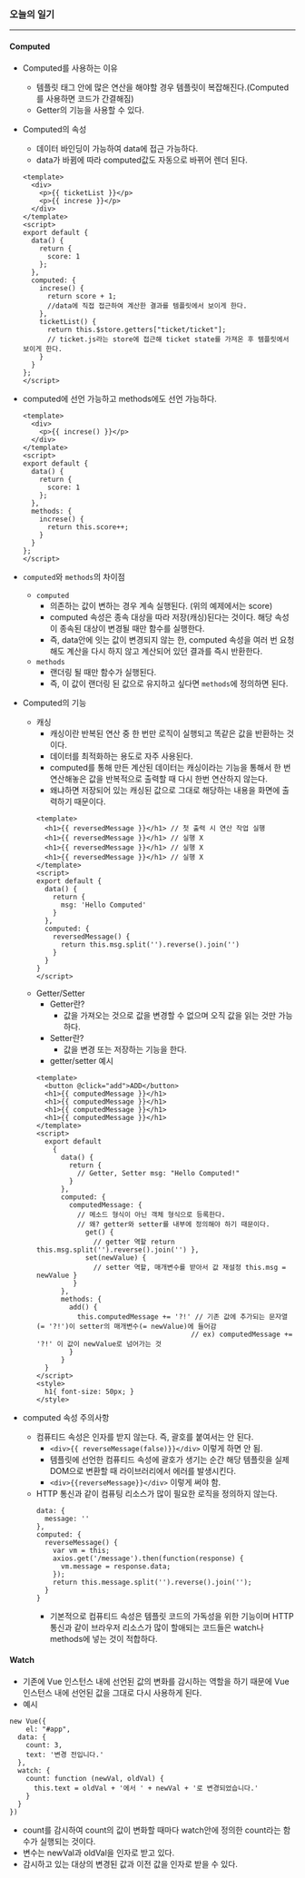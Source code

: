 ### 오늘의 일기
---
#### Computed
+ Computed를 사용하는 이유
  + 템플릿 태그 안에 많은 연산을 해야할 경우 템플릿이 복잡해진다.(Computed를 사용하면 코드가 간결해짐)
  + Getter의 기능을 사용할 수 있다.
+ Computed의 속성
  + 데이터 바인딩이 가능하여 data에 접근 가능하다.
  + data가 바뀜에 따라 computed값도 자동으로 바뀌어 렌더 된다.
  ```node
  <template>
    <div>
      <p>{{ ticketList }}</p>
      <p>{{ increse }}</p>
    </div>
  </template>
  <script>
  export default {
    data() {
      return {
        score: 1
      };
    },
    computed: {
      increse() {
        return score + 1;
        //data에 직접 접근하여 계산한 결과를 템플릿에서 보이게 한다.
      },
      ticketList() {
        return this.$store.getters["ticket/ticket"];
        // ticket.js라는 store에 접근해 ticket state를 가져온 후 템플릿에서 보이게 한다.
      }
    }
  };
  </script>
  ```
+ computed에 선언 가능하고 methods에도 선언 가능하다.
  ```node
  <template>
    <div>
      <p>{{ increse() }}</p>
    </div>
  </template>
  <script>
  export default {
    data() {
      return {
        score: 1
      };
    },
    methods: {
      increse() {
        return this.score++;
      }
    }
  };
  </script>
  ```
+ `computed`와 `methods`의 차이점
  + `computed`
    + 의존하는 값이 변하는 경우 계속 실행된다. (위의 예제에서는 score)
    + computed 속성은 종속 대상을 따라 저장(캐싱)된다는 것이다. 해당 속성이 종속된 대상이 변경될 때만 함수를 실행한다.
    + 즉, data안에 잇는 값이 변경되지 않는 한, computed 속성을 여러 번 요청해도 계산을 다시 하지 않고 계산되어 있던 결과를 즉시 반환한다.
  + `methods`
    + 랜더링 될 때만 함수가 실행된다.
    + 즉, 이 값이 랜더링 된 값으로 유지하고 싶다면 `methods`에 정의하면 된다.

+ Computed의 기능
  + 캐싱
    + 캐싱이란 반복된 연산 중 한 번만 로직이 실행되고 똑같은 값을 반환하는 것이다.
    + 데이터를 최적화하는 용도로 자주 사용된다.
    + computed를 통해 만든 계산된 데이터는 캐싱이라는 기능을 통해서 한 번 연산해놓은 값을 반복적으로 출력할 때 다시 한번 연산하지 않는다.
    + 왜냐하면 저장되어 있는 캐싱된 값으로 그대로 해당하는 내용을 화면에 출력하기 때문이다.
    ```node
    <template>
      <h1>{{ reversedMessage }}</h1> // 첫 출력 시 연산 작업 실행
      <h1>{{ reversedMessage }}</h1> // 실행 X
      <h1>{{ reversedMessage }}</h1> // 실행 X
      <h1>{{ reversedMessage }}</h1> // 실행 X
    </template>
    <script>
    export default {
      data() {
        return {
          msg: 'Hello Computed'
        }
      },
      computed: {
        reversedMessage() {
          return this.msg.split('').reverse().join('')
        }
      }
    }
    </script>
    ```
  + Getter/Setter
    + Getter란?
      + 값을 가져오는 것으로 값을 변경할 수 없으며 오직 값을 읽는 것만 가능하다.
    + Setter란?
      + 값을 변경 또는 저장하는 기능을 한다.
    + getter/setter 예시
    ```node
    <template> 
      <button @click="add">ADD</button> 
      <h1>{{ computedMessage }}</h1> 
      <h1>{{ computedMessage }}</h1> 
      <h1>{{ computedMessage }}</h1> 
      <h1>{{ computedMessage }}</h1> 
    </template> 
    <script> 
      export default 
        { 
          data() { 
            return { 
              // Getter, Setter msg: "Hello Computed!" 
            } 
          }, 
          computed: { 
            computedMessage: { 
              // 메소드 형식이 아닌 객체 형식으로 등록한다. 
              // 왜? getter와 setter를 내부에 정의해야 하기 때문이다. 
                get() { 
                  // getter 역할 return this.msg.split('').reverse().join('') }, 
                set(newValue) { 
                  // setter 역할, 매개변수를 받아서 값 재설정 this.msg = newValue } 
             } 
          }, 
          methods: { 
            add() { 
              this.computedMessage += '?!' // 기존 값에 추가되는 문자열(= '?!')이 setter의 매개변수(= newValue)에 들어감 
                                          // ex) computedMessage += '?!' 이 값이 newValue로 넘어가는 것 
            } 
          } 
      } 
    </script> 
    <style> 
      h1{ font-size: 50px; } 
    </style>
    ```

+ computed 속성 주의사항
  + 컴퓨티드 속성은 인자를 받지 않는다. 즉, 괄호를 붙여서는 안 된다.
    + `<div>{{ reverseMessage(false)}}</div>` 이렇게 하면 안 됨.
    + 템플릿에 선언한 컴퓨티드 속성에 괄호가 생기는 순간 해당 템플릿을 실제 DOM으로 변환할 때 라이브러리에서 에러를 발생시킨다.
    + `<div>{{reverseMessage}}</div>` 이렇게 써야 함.
  + HTTP 통신과 같이 컴퓨팅 리소스가 많이 필요한 로직을 정의하지 않는다.
    ```node
    data: {
      message: ''
    },
    computed: {
      reverseMessage() {
        var vm = this;
        axios.get('/message').then(function(response) {
          vm.message = response.data;
        });
        return this.message.split('').reverse().join('');
      }
    }
    ```
    + 기본적으로 컴퓨티드 속성은 템플릿 코드의 가독성을 위한 기능이며 HTTP 통신과 같이 브라우저 리소스가 많이 할애되는 코드들은 watch나 methods에 넣는 것이 적합하다.

#### Watch
+ 기존에 Vue 인스턴스 내에 선언된 값의 변화를 감시하는 역할을 하기 때문에 Vue 인스턴스 내에 선언된 값을 그대로 다시 사용하게 된다.
+ 예시
```node
new Vue({
	el: "#app",
  data: {
    count: 3,
    text: '변경 전입니다.'
  },
  watch: {
    count: function (newVal, oldVal) {
      this.text = oldVal + '에서 ' + newVal + '로 변경되었습니다.'
    }
  }
})
```
+ count를 감시하여 count의 값이 변화할 때마다 watch안에 정의한 count라는 함수가 실행되는 것이다.
+ 변수는 newVal과 oldVal을 인자로 받고 있다.
+ 감시하고 있는 대상의 변경된 값과 이전 값을 인자로 받을 수 있다.












